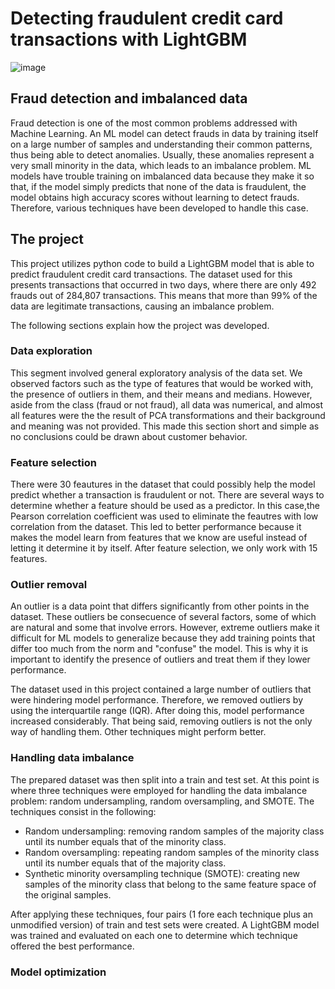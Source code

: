 # Detecting fraudulent credit card transactions with LightGBM

![image](https://github.com/Daniel-De-la-Cruz-Vill/Credit-card-fraud-detection-with-LightGBM/assets/157164355/695fba8d-d929-4043-b59e-ebe293856d81)

## Fraud detection and imbalanced data
Fraud detection is one of the most common problems addressed with Machine Learning. An ML model can detect frauds in data by training itself on a large number
of samples and understanding their common patterns, thus being able to detect anomalies. Usually, these anomalies represent a very small minority in the data,
which leads to an imbalance problem. ML models have trouble training on imbalanced data because they make it so that, if the model simply predicts that none
of the data is fraudulent, the model obtains high accuracy scores without learning to detect frauds. Therefore, various techniques have been developed to handle
this case.

## The project

This project utilizes python code to build a LightGBM model that is able to predict fraudulent credit card transactions. The dataset used for this 
presents transactions that occurred in two days, where there are only 492 frauds out of 284,807 transactions. This means that more than 99% of the
data are legitimate transactions, causing an imbalance problem.

The following sections explain how the project was developed.

### Data exploration

This segment involved general exploratory analysis of the data set. We observed factors such as the type of features that would be worked with, the presence of outliers
in them, and their means and medians. However, aside from the class (fraud or not fraud), all data was numerical, and almost all features were the the result of 
PCA transformations and their background and meaning was not provided. This made this section short and simple as no conclusions could be drawn about customer behavior.

### Feature selection

There were 30 feautures in the dataset that could possibly help the model predict whether a transaction is fraudulent or not. There are several ways to determine whether a
feature should be used as a predictor. In this case,the Pearson correlation coefficient was used to eliminate the feautres with low correlation from the dataset. This led
to better performance because it makes the model learn from features that we know are useful instead of letting it determine it by itself. After feature selection, we only work
with 15 features.

### Outlier removal

An outlier is a data point that differs significantly from other points in the dataset. These outliers be consecuence of several factors, some of which are natural and some that
involve errors. However, extreme outliers make it difficult for ML models to generalize because they add training points that differ too much from the norm and "confuse" the model.
This is why it is important to identify the presence of outliers and treat them if they lower performance.

The dataset used in this project contained a large number of outliers that were hindering model performance. Therefore, we removed outliers by using the interquartile range (IQR).
After doing this, model performance increased considerably. That being said, removing outliers is not the only way of handling them. Other techniques might perform better.

### Handling data imbalance

The prepared dataset was then split into a train and test set. At this point is where three techniques were employed for handling the data imbalance problem: random undersampling,
random oversampling, and SMOTE. The techniques consist in the following:

* Random undersampling: removing random samples of the majority class until its number equals that of the minority class.
* Random oversampling: repeating random samples of the minority class until its number equals that of the majority class.
* Synthetic minority oversampling technique (SMOTE): creating new samples of the minority class that belong to the same feature space of the original samples.

After applying these techniques, four pairs (1 fore each technique plus an unmodified version) of train and test sets were created. A LightGBM model was trained and evaluated on
each one to determine which technique offered the best performance.

### Model optimization


